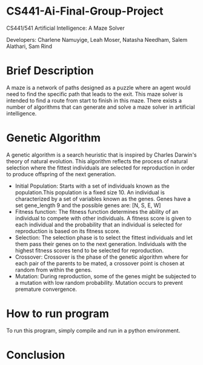 # CS441-Ai-Final-Group-Project
CS441/541 Artificial Intelligence: A Maze Solver

Developers: Charlene Namuyige, Leah Moser, Natasha Needham, Salem Alathari, Sam Rind 

# Brief Description
A maze is a network of paths designed as a puzzle where an agent would need to find the specific path that leads to the exit. This maze solver is intended to find a route from start to finish in this maze. 
There exists a number of algorithms that can generate and solve a maze solver in artificial intelligence. 

# Genetic Algorithm 
A genetic algorithm is a search heuristic that is inspired by Charles Darwin's theory of natural evolution. This algorithm reflects the process of natural selection where the fittest individuals are selected for reproduction in order to produce offspring of the next generation. 
* Initial Population: Starts with a set of individuals known as the population.This population is a fixed size 10. An individual is characterized by a set of variables known as the genes. Genes have a set  gene_length 9 and the possible genes are: [N, S, E, W] 
* Fitness function: The fitness function determines the ability of an individual to compete with other individuals. A fitness score is given to each individual and the probability that an individual is selected for reproduction is based on its fitness score. 
* Selection: The selection phase is to select the fittest individuals and let them pass their genes on to the next generation. Individuals with the highest fitness scores tend to be selected for reproduction.  
* Crossover: Crossover is the phase of the genetic algorithm where for each pair of the parents to be mated, a crossover point is chosen at random from within the genes. 
* Mutation: During reproduction, some of the genes might be subjected to a mutation with low random probability. Mutation occurs to prevent premature convergence. 

# How to run program 
  To run this program, simply compile and run in a python environment. 
  
# Conclusion 
